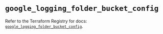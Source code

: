# `google_logging_folder_bucket_config`

Refer to the Terraform Registry for docs: [`google_logging_folder_bucket_config`](https://registry.terraform.io/providers/drfaust92/google/4.16.4/docs/resources/logging_folder_bucket_config).
